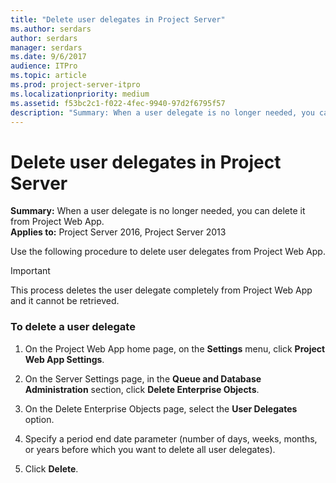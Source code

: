 ```yaml
---
title: "Delete user delegates in Project Server"
ms.author: serdars
author: serdars
manager: serdars
ms.date: 9/6/2017
audience: ITPro
ms.topic: article
ms.prod: project-server-itpro
ms.localizationpriority: medium
ms.assetid: f53bc2c1-f022-4fec-9940-97d2f6795f57
description: "Summary: When a user delegate is no longer needed, you can delete it from Project Web App."
---
```


# Delete user delegates in Project Server
 
 **Summary:** When a user delegate is no longer needed, you can delete it from Project Web App.<br/>
**Applies to:** Project Server 2016, Project Server 2013
  
Use the following procedure to delete user delegates from Project Web App.
  
> [!IMPORTANT]
> This process deletes the user delegate completely from Project Web App and it cannot be retrieved. 
  
### To delete a user delegate

1. On the Project Web App home page, on the **Settings** menu, click **Project Web App Settings**.
    
2. On the Server Settings page, in the **Queue and Database Administration** section, click **Delete Enterprise Objects**.
    
3. On the Delete Enterprise Objects page, select the **User Delegates** option.
    
4. Specify a period end date parameter (number of days, weeks, months, or years before which you want to delete all user delegates).
    
5. Click **Delete**.
    

